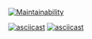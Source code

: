 [![Maintainability](https://api.codeclimate.com/v1/badges/e6272400e4b4013dbe37/maintainability)](https://codeclimate.com/github/theYo88/java-project-61/maintainability)

[![asciicast](https://asciinema.org/a/AyTH2RZNlwUcSNa3fxot4m4i6.svg)](https://asciinema.org/a/AyTH2RZNlwUcSNa3fxot4m4i6)
[![asciicast](https://asciinema.org/a/iamfZqXm5lZniaE3uxoSEH4kt.svg)](https://asciinema.org/a/iamfZqXm5lZniaE3uxoSEH4kt)